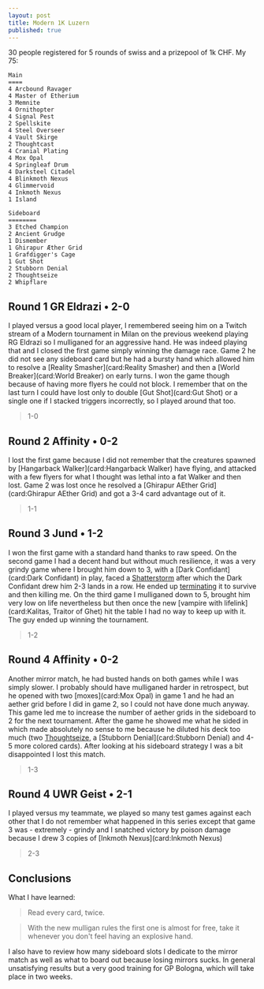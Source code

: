 ```yaml
---
layout: post
title: Modern 1K Luzern
published: true
---
```

30 people registered for 5 rounds of swiss and a prizepool of 1k CHF. My 75:

~~~
Main
====
4 Arcbound Ravager
4 Master of Etherium
3 Memnite
4 Ornithopter
4 Signal Pest
2 Spellskite
4 Steel Overseer
4 Vault Skirge
2 Thoughtcast
4 Cranial Plating
4 Mox Opal
4 Springleaf Drum
4 Darksteel Citadel
4 Blinkmoth Nexus
4 Glimmervoid
4 Inkmoth Nexus
1 Island

Sideboard
========
3 Etched Champion
2 Ancient Grudge
1 Dismember
1 Ghirapur Æther Grid
1 Grafdigger's Cage
1 Gut Shot
2 Stubborn Denial
2 Thoughtseize
2 Whipflare
~~~

## Round 1 GR Eldrazi &bull; 2-0

I played versus a good local player, I remembered seeing him on a Twitch stream of a Modern tournament in Milan on the previous weekend playing RG Eldrazi so I mulliganed for an aggressive hand. He was indeed playing that and I closed the first game simply winning the damage race. 
Game 2 he did not see any sideboard card but he had a bursty hand which allowed him to resolve a [Reality Smasher](card:Reality Smasher) and then a [World Breaker](card:World Breaker) on early turns. I won the game though because of having more flyers he could not block. I remember that on the last turn I could have lost only to double [Gut Shot](card:Gut Shot) or a single one if I stacked triggers incorrectly, so I played around that too.

> 1-0

## Round 2 Affinity &bull; 0-2

I lost the first game because I did not remember that the creatures spawned by [Hangarback Walker](card:Hangarback Walker) have flying, and attacked with a few flyers for what I thought was lethal into a fat Walker and then lost. Game 2 was lost once he resolved a [Ghirapur AEther Grid](card:Ghirapur AEther Grid) and got a 3-4 card advantage out of it.

> 1-1

## Round 3 Jund &bull; 1-2

I won the first game with a standard hand thanks to raw speed. On the second game I had a decent hand but without much resilience, it was a very grindy game where I brought him down to 3, with a [Dark Confidant](card:Dark Confidant) in play, faced a [Shatterstorm](card:Shatterstorm) after which the Dark Confidant drew him 2-3 lands in a row. He ended up [terminating](card:Terminate) it to survive and then killing me. On the third game I mulliganed down to 5, brought him very low on life nevertheless but then once the new [vampire with lifelink](card:Kalitas, Traitor of Ghet) hit the table I had no way to keep up with it. The guy ended up winning the tournament.

> 1-2

## Round 4 Affinity &bull; 0-2

Another mirror match, he had busted hands on both games while I was simply slower. I probably should have mulliganed harder in retrospect, but he opened with two [moxes](card:Mox Opal) in game 1 and he had an aether grid before I did in game 2, so I could not have done much anyway. This game led me to increase the number of aether grids in the sideboard to 2 for the next tournament. After the game he showed me what he sided in which made absolutely no sense to me because he diluted his deck too much (two [Thoughtseize](card:Thoughtseize), a [Stubborn Denial](card:Stubborn Denial) and 4-5 more colored cards). After looking at his sideboard strategy I was a bit disappointed I lost this match.

> 1-3

## Round 4 UWR Geist &bull; 2-1

I played versus my teammate, we played so many test games against each other that I do not remember what happened in this series except that game 3 was - extremely - grindy and I snatched victory by poison damage because I drew 3 copies of [Inkmoth Nexus](card:Inkmoth Nexus)

> 2-3

## Conclusions

What I have learned:

> Read every card, twice.

> With the new mulligan rules the first one is almost for free, take it whenever you don't feel having an explosive hand.

I also have to review how many sideboard slots I dedicate to the mirror match as well as what to board out because losing mirrors sucks. In general unsatisfying results but a very good training for GP Bologna, which will take place in two weeks.
